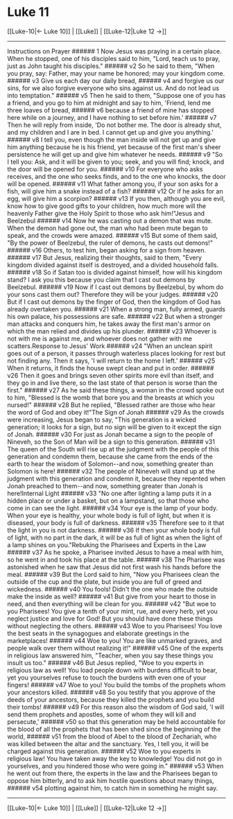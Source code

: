 # Luke 11

[[Luke-10|← Luke 10]] | [[Luke]] | [[Luke-12|Luke 12 →]]
***

Instructions on Prayer ###### 1 Now Jesus was praying in a certain place. When he stopped, one of his disciples said to him, "Lord, teach us to pray, just as John taught his disciples." ###### v2 So he said to them, "When you pray, say: Father, may your name be honored; may your kingdom come. ###### v3 Give us each day our daily bread, ###### v4 and forgive us our sins, for we also forgive everyone who sins against us. And do not lead us into temptation." ###### v5 Then he said to them, "Suppose one of you has a friend, and you go to him at midnight and say to him, 'Friend, lend me three loaves of bread, ###### v6 because a friend of mine has stopped here while on a journey, and I have nothing to set before him.' ###### v7 Then he will reply from inside, 'Do not bother me. The door is already shut, and my children and I are in bed. I cannot get up and give you anything.' ###### v8 I tell you, even though the man inside will not get up and give him anything because he is his friend, yet because of the first man's sheer persistence he will get up and give him whatever he needs. ###### v9 "So I tell you: Ask, and it will be given to you; seek, and you will find; knock, and the door will be opened for you. ###### v10 For everyone who asks receives, and the one who seeks finds, and to the one who knocks, the door will be opened. ###### v11 What father among you, if your son asks for a fish, will give him a snake instead of a fish? ###### v12 Or if he asks for an egg, will give him a scorpion? ###### v13 If you then, although you are evil, know how to give good gifts to your children, how much more will the heavenly Father give the Holy Spirit to those who ask him!"Jesus and Beelzebul ###### v14 Now he was casting out a demon that was mute. When the demon had gone out, the man who had been mute began to speak, and the crowds were amazed. ###### v15 But some of them said, "By the power of Beelzebul, the ruler of demons, he casts out demons!" ###### v16 Others, to test him, began asking for a sign from heaven. ###### v17 But Jesus, realizing their thoughts, said to them, "Every kingdom divided against itself is destroyed, and a divided household falls. ###### v18 So if Satan too is divided against himself, how will his kingdom stand? I ask you this because you claim that I cast out demons by Beelzebul. ###### v19 Now if I cast out demons by Beelzebul, by whom do your sons cast them out? Therefore they will be your judges. ###### v20 But if I cast out demons by the finger of God, then the kingdom of God has already overtaken you. ###### v21 When a strong man, fully armed, guards his own palace, his possessions are safe. ###### v22 But when a stronger man attacks and conquers him, he takes away the first man's armor on which the man relied and divides up his plunder. ###### v23 Whoever is not with me is against me, and whoever does not gather with me scatters.Response to Jesus' Work ###### v24 "When an unclean spirit goes out of a person, it passes through waterless places looking for rest but not finding any. Then it says, 'I will return to the home I left.' ###### v25 When it returns, it finds the house swept clean and put in order. ###### v26 Then it goes and brings seven other spirits more evil than itself, and they go in and live there, so the last state of that person is worse than the first." ###### v27 As he said these things, a woman in the crowd spoke out to him, "Blessed is the womb that bore you and the breasts at which you nursed!" ###### v28 But he replied, "Blessed rather are those who hear the word of God and obey it!"The Sign of Jonah ###### v29 As the crowds were increasing, Jesus began to say, "This generation is a wicked generation; it looks for a sign, but no sign will be given to it except the sign of Jonah. ###### v30 For just as Jonah became a sign to the people of Nineveh, so the Son of Man will be a sign to this generation. ###### v31 The queen of the South will rise up at the judgment with the people of this generation and condemn them, because she came from the ends of the earth to hear the wisdom of Solomon--and now, something greater than Solomon is here! ###### v32 The people of Nineveh will stand up at the judgment with this generation and condemn it, because they repented when Jonah preached to them--and now, something greater than Jonah is here!Internal Light ###### v33 "No one after lighting a lamp puts it in a hidden place or under a basket, but on a lampstand, so that those who come in can see the light. ###### v34 Your eye is the lamp of your body. When your eye is healthy, your whole body is full of light, but when it is diseased, your body is full of darkness. ###### v35 Therefore see to it that the light in you is not darkness. ###### v36 If then your whole body is full of light, with no part in the dark, it will be as full of light as when the light of a lamp shines on you."Rebuking the Pharisees and Experts in the Law ###### v37 As he spoke, a Pharisee invited Jesus to have a meal with him, so he went in and took his place at the table. ###### v38 The Pharisee was astonished when he saw that Jesus did not first wash his hands before the meal. ###### v39 But the Lord said to him, "Now you Pharisees clean the outside of the cup and the plate, but inside you are full of greed and wickedness. ###### v40 You fools! Didn't the one who made the outside make the inside as well? ###### v41 But give from your heart to those in need, and then everything will be clean for you. ###### v42 "But woe to you Pharisees! You give a tenth of your mint, rue, and every herb, yet you neglect justice and love for God! But you should have done these things without neglecting the others. ###### v43 Woe to you Pharisees! You love the best seats in the synagogues and elaborate greetings in the marketplaces! ###### v44 Woe to you! You are like unmarked graves, and people walk over them without realizing it!" ###### v45 One of the experts in religious law answered him, "Teacher, when you say these things you insult us too." ###### v46 But Jesus replied, "Woe to you experts in religious law as well! You load people down with burdens difficult to bear, yet you yourselves refuse to touch the burdens with even one of your fingers! ###### v47 Woe to you! You build the tombs of the prophets whom your ancestors killed. ###### v48 So you testify that you approve of the deeds of your ancestors, because they killed the prophets and you build their tombs! ###### v49 For this reason also the wisdom of God said, 'I will send them prophets and apostles, some of whom they will kill and persecute,' ###### v50 so that this generation may be held accountable for the blood of all the prophets that has been shed since the beginning of the world, ###### v51 from the blood of Abel to the blood of Zechariah, who was killed between the altar and the sanctuary. Yes, I tell you, it will be charged against this generation. ###### v52 Woe to you experts in religious law! You have taken away the key to knowledge! You did not go in yourselves, and you hindered those who were going in." ###### v53 When he went out from there, the experts in the law and the Pharisees began to oppose him bitterly, and to ask him hostile questions about many things, ###### v54 plotting against him, to catch him in something he might say.

***
[[Luke-10|← Luke 10]] | [[Luke]] | [[Luke-12|Luke 12 →]]
